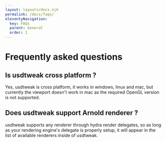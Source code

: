 ```yaml
---
layout: layouts/docs.njk
permalink: /docs/faqs/
eleventyNavigation:
  key: FAQs
  parent: General
  order: 1
---
```


# Frequently asked questions

## Is usdtweak cross platform ?

Yes, usdtweak is cross platform, it works in windows, linux and mac, but currently the viewport doesn't work in mac as the required OpenGL version is not supported.

## Does usdtweak support Arnold renderer ?

usdtweak supports any renderer through hydra render delegates, so as long as your rendering engine's delegate is properly setup, it will appear in the list of available renderers inside of usdtweak.
